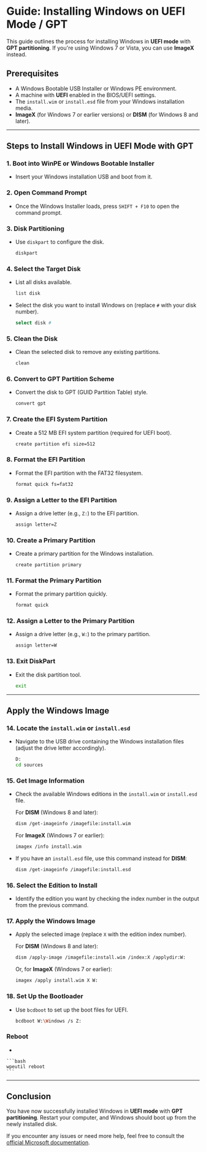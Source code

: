 # Guide: Installing Windows on UEFI Mode / GPT

This guide outlines the process for installing Windows in **UEFI mode** with **GPT partitioning**. If you're using Windows 7 or Vista, you can use **ImageX** instead.

## Prerequisites
- A Windows Bootable USB Installer or Windows PE environment.
- A machine with **UEFI** enabled in the BIOS/UEFI settings.
- The `install.wim` or `install.esd` file from your Windows installation media.
- **ImageX** (for Windows 7 or earlier versions) or **DISM** (for Windows 8 and later).

---

## Steps to Install Windows in UEFI Mode with GPT

### 1. Boot into WinPE or Windows Bootable Installer
- Insert your Windows installation USB and boot from it.

### 2. Open Command Prompt
- Once the Windows Installer loads, press `SHIFT + F10` to open the command prompt.

### 3. Disk Partitioning
- Use `diskpart` to configure the disk.

    ```bash
    diskpart
    ```

### 4. Select the Target Disk
- List all disks available.

    ```bash
    list disk
    ```

- Select the disk you want to install Windows on (replace `#` with your disk number).

    ```bash
    select disk #
    ```

### 5. Clean the Disk
- Clean the selected disk to remove any existing partitions.

    ```bash
    clean
    ```

### 6. Convert to GPT Partition Scheme
- Convert the disk to GPT (GUID Partition Table) style.

    ```bash
    convert gpt
    ```

### 7. Create the EFI System Partition
- Create a 512 MB EFI system partition (required for UEFI boot).

    ```bash
    create partition efi size=512
    ```

### 8. Format the EFI Partition
- Format the EFI partition with the FAT32 filesystem.

    ```bash
    format quick fs=fat32
    ```

### 9. Assign a Letter to the EFI Partition
- Assign a drive letter (e.g., `Z:`) to the EFI partition.

    ```bash
    assign letter=Z
    ```

### 10. Create a Primary Partition
- Create a primary partition for the Windows installation.

    ```bash
    create partition primary
    ```

### 11. Format the Primary Partition
- Format the primary partition quickly.

    ```bash
    format quick
    ```

### 12. Assign a Letter to the Primary Partition
- Assign a drive letter (e.g., `W:`) to the primary partition.

    ```bash
    assign letter=W
    ```

### 13. Exit DiskPart
- Exit the disk partition tool.

    ```bash
    exit
    ```

---

## Apply the Windows Image

### 14. Locate the `install.wim` or `install.esd`
- Navigate to the USB drive containing the Windows installation files (adjust the drive letter accordingly).

    ```bash
    D:
    cd sources
    ```

### 15. Get Image Information
- Check the available Windows editions in the `install.wim` or `install.esd` file.

    For **DISM** (Windows 8 and later):

    ```bash
    dism /get-imageinfo /imagefile:install.wim
    ```

    For **ImageX** (Windows 7 or earlier):

    ```bash
    imagex /info install.wim
    ```

- If you have an `install.esd` file, use this command instead for **DISM**:

    ```bash
    dism /get-imageinfo /imagefile:install.esd
    ```

### 16. Select the Edition to Install
- Identify the edition you want by checking the index number in the output from the previous command.

### 17. Apply the Windows Image
- Apply the selected image (replace `X` with the edition index number).

    For **DISM** (Windows 8 and later):

    ```bash
    dism /apply-image /imagefile:install.wim /index:X /applydir:W:
    ```

    Or, for **ImageX** (Windows 7 or earlier):

    ```bash
    imagex /apply install.wim X W:
    ```

### 18. Set Up the Bootloader
- Use `bcdboot` to set up the boot files for UEFI.

    ```bash
    bcdboot W:\Windows /s Z:
    ```

### Reboot
-

    ```bash
    wpeutil reboot
    ```

---

## Conclusion
You have now successfully installed Windows in **UEFI mode** with **GPT partitioning**. Restart your computer, and Windows should boot up from the newly installed disk.

If you encounter any issues or need more help, feel free to consult the [official Microsoft documentation](https://docs.microsoft.com/en-us/windows-hardware/manufacture/desktop/bcdboot-command-line-options).
